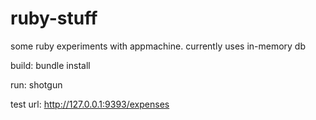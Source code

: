 ruby-stuff
==========

some ruby experiments with appmachine. currently uses in-memory db


build:
bundle install

run:
shotgun

test url:
http://127.0.0.1:9393/expenses
